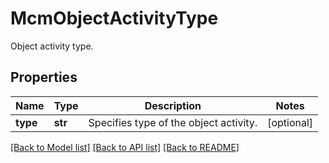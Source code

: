 # McmObjectActivityType

Object activity type.

## Properties
Name | Type | Description | Notes
------------ | ------------- | ------------- | -------------
**type** | **str** | Specifies type of the object activity. | [optional] 

[[Back to Model list]](../README.md#documentation-for-models) [[Back to API list]](../README.md#documentation-for-api-endpoints) [[Back to README]](../README.md)



